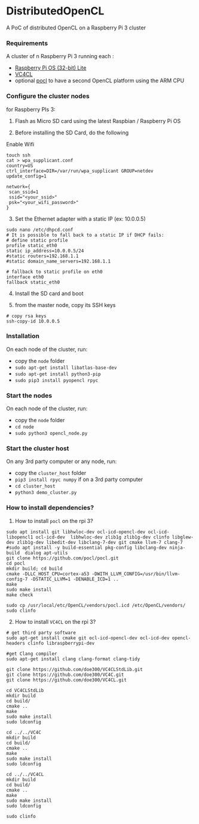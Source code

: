 # DistributedOpenCL
A PoC of distributed OpenCL on a Raspberry Pi 3 cluster

### Requirements
A cluster of n Raspberry Pi 3 running each :
- [Raspberry Pi OS (32-bit) Lite](https://www.raspberrypi.org/downloads/raspberry-pi-os/)
- [VC4CL](https://github.com/doe300/VC4CL)
- optional [pocl](https://github.com/ogmacorp/pocl) to have a second OpenCL platform using the ARM CPU

### Configure the cluster nodes

for Raspberry PIs 3:

 1. Flash as Micro SD card using the latest Raspbian / Raspberry Pi OS

 2. Before installing the SD Card, do the following

 Enable Wifi
 ```
 touch ssh
 cat > wpa_supplicant.conf
 country=US
 ctrl_interface=DIR=/var/run/wpa_supplicant GROUP=netdev
 update_config=1

 network={
  scan_ssid=1
  ssid="<your_ssid>"
  psk="<your_wifi_password>"
 }
 ```
 
 3. Set the Ethernet adapter with a static IP (ex: 10.0.0.5)
 ```
 sudo nano /etc/dhpcd.conf  
 # It is possible to fall back to a static IP if DHCP fails:
 # define static profile
 profile static_eth0
 static ip_address=10.0.0.5/24
 #static routers=192.168.1.1
 #static domain_name_servers=192.168.1.1

 # fallback to static profile on eth0
 interface eth0
 fallback static_eth0
 ```

 4. Install the SD card and boot

 5. from the master node, copy its SSH keys
 
 ```
 # copy rsa keys
 ssh-copy-id 10.0.0.5
 ```

### Installation
On each node of the cluster, run:
- copy the `node` folder
- `sudo apt-get install libatlas-base-dev`
- `sudo apt-get install python3-pip`
- `sudo pip3 install pyopencl rpyc`

### Start the nodes
On each node of the cluster, run:
- copy the `node` folder
- `cd node`
- `sudo python3 opencl_node.py`

### Start the cluster host
On any 3rd party computer or any node, run:
- copy the `cluster_host` folder
- `pip3 install rpyc numpy` if on a 3rd party computer
- `cd cluster_host`
- `python3 demo_cluster.py`

### How to install dependencies?

 1. How to install `pocl` on the rpi 3?
 
 ````
 sudo apt install git libhwloc-dev ocl-icd-opencl-dev ocl-icd-libopencl1 ocl-icd-dev  libhwloc-dev zlib1g zlib1g-dev clinfo libglew-dev zlib1g-dev libedit-dev libclang-7-dev git cmake llvm-7 clang-7
 #sudo apt install -y build-essential pkg-config libclang-dev ninja-build  dialog apt-utils
 git clone https://github.com/pocl/pocl.git
 cd pocl
 mkdir build; cd build
 cmake -DLLC_HOST_CPU=cortex-a53 -DWITH_LLVM_CONFIG=/usr/bin/llvm-config-7 -DSTATIC_LLVM=1 -DENABLE_ICD=1 ..
 make
 sudo make install
 make check
 
 sudo cp /usr/local/etc/OpenCL/vendors/pocl.icd /etc/OpenCL/vendors/
 sudo clinfo
 ````
 
 2. How to install `VC4CL` on the rpi 3?
 
 ````
 # get third party software
 sudo apt-get install cmake git ocl-icd-opencl-dev ocl-icd-dev opencl-headers clinfo libraspberrypi-dev

 #get Clang compiler
 sudo apt-get install clang clang-format clang-tidy 

 git clone https://github.com/doe300/VC4CLStdLib.git
 git clone https://github.com/doe300/VC4C.git
 git clone https://github.com/doe300/VC4CL.git
 
 cd VC4CLStdLib
 mkdir build
 cd build/
 cmake ..
 make
 sudo make install
 sudo ldconfig
 
 cd ../../VC4C
 mkdir build
 cd build/
 cmake ..
 make
 sudo make install
 sudo ldconfig
 
 cd ../../VC4CL
 mkdir build
 cd build/
 cmake ..
 make
 sudo make install
 sudo ldconfig 
 
 sudo clinfo
 ````

